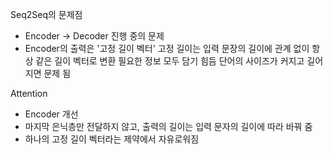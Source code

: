 Seq2Seq의 문제점
  - Encoder -> Decoder 진행 중의 문제
  - Encoder의 출력은 '고정 길이 벡터'
    고정 길이는 입력 문장의 길이에 관계 없이 항상 같은 길이 벡터로 변환
    필요한 정보 모두 담기 힘듬
    단어의 사이즈가 커지고 길어지면 문제 됨
    
    
    
    
    
Attention
  - Encoder 개선
  - 마지막 은닉층만 전달하지 않고, 출력의 길이는 입력 문자의 길이에 따라 바꿔 줌
  - 하나의 고정 길이 벡터라는 제약에서 자유로워짐
    
